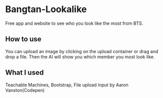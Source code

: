 # Bangtan-Lookalike

Free app and website to see who you look like the most from BTS.

## How to use

You can upload an image by clicking on the upload container or drag and drop a file. Then the AI will show you which member you most look like.

## What I used

Teachable Machines, Bootstrap, File upload input by Aaron Vanston(Codepen)
